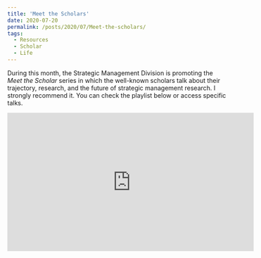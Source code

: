 ```yaml
---
title: 'Meet the Scholars'
date: 2020-07-20
permalink: /posts/2020/07/Meet-the-scholars/
tags:
  - Resources
  - Scholar
  - Life
---
```

During this month, the Strategic Management Division is promoting the *Meet the Scholar* series in which the well-known scholars talk about their trajectory, research, and the future of strategic management research. I strongly recommend it. You can check the playlist below or access specific talks.

<iframe width="560" height="315" scrolling="no" frameborder="no"  src="https://www.youtube.com/watch?v=9uzZNOSjmro&list=PL00PQmrxZabQ_CKWO8havJTMhfAkv8H4b">

[Torben Pedersen, Bocconi U.](https://www.youtube.com/watch?v=9uzZNOSjmro&t=1s)
[Gautam Ahuja, Cornell U.](https://www.youtube.com/watch?v=1hvWCXZW8ZI&t=1s)
[Dan Levinthal, U. of Pennsylvania](https://www.youtube.com/watch?v=haYY0naERys&t=1s)
[Don Hambrick, Penn State U.](https://www.youtube.com/watch?v=E8dAsgzZ04c&t=1s)
[Michael Tushman, Harvard U.](https://www.youtube.com/watch?v=cYgYoCSqcUQ&t=1s)
[Melissa Schilling, NYU](https://www.youtube.com/watch?v=x4HHcaVwwZY&t=1s)
[Joe Mahoney, U. of Illinois at Urbana-Cham.](https://www.youtube.com/watch?v=UBAhmSu0tnc&t=1s)
[Kathy Eisenhardt - Stanford U.](https://www.youtube.com/watch?v=-sFWdbTq_Yo&t=1s)
[Gerry George - Singapore Management U](https://www.youtube.com/watch?v=cCQ9JGHjIno&t=1s)
